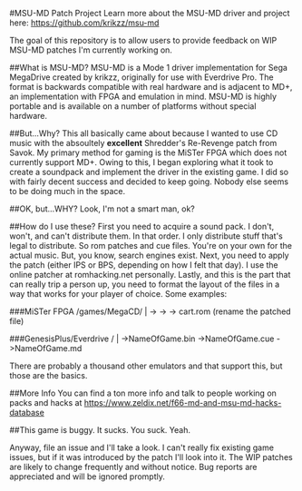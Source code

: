 #MSU-MD Patch Project
Learn more about the MSU-MD driver and project here: https://github.com/krikzz/msu-md

The goal of this repository is to allow users to provide feedback on WIP MSU-MD patches I'm currently working on.

##What is MSU-MD?
MSU-MD is a Mode 1 driver implementation for Sega MegaDrive created by krikzz, originally for use with Everdrive Pro.
The format is backwards compatible with real hardware and is adjacent to MD+, an implementation with FPGA and emulation in mind.
MSU-MD is highly portable and is available on a number of platforms without special hardware. 

##But...Why? </reynolds>
This all basically came about because I wanted to use CD music with the absoultely **excellent** Shredder's Re-Revenge patch from Savok. My primary method for gaming is the MiSTer FPGA which does not currently support MD+. 
Owing to this, I began exploring what it took to create a soundpack and implement the driver in the existing game. I did so with fairly decent success and decided to keep going. Nobody else seems to be doing much in the space.

##OK, but...WHY?
Look, I'm not a smart man, ok?

##How do I use these?
First you need to acquire a sound pack. I don't, won't, and can't distribute them. In that order. I only distribute stuff that's legal to distribute. So rom patches and cue files. You're on your own for the actual music. But, you know, search engines exist. 
Next, you need to apply the patch (either IPS or BPS, depending on how I felt that day). I use the online patcher at romhacking.net personally. 
Lastly, and this is the part that can really trip a person up, you need to format the layout of the files in a way that works for your player of choice. Some examples:

###MiSTer FPGA
/games/MegaCD/<FolderName>
       |
	    -> <bin file>
		-> <cue file>
		-> cart.rom (rename the patched file)
		
###GenesisPlus/Everdrive
<GamesFolder>/<FolderName>
		|
		 ->NameOfGame.bin
		 ->NameOfGame.cue
		 ->NameOfGame.md
		 
		 
There are probably a thousand other emulators and that support this, but those are the basics. 

##More Info
You can find a ton more info and talk to people working on packs and hacks at https://www.zeldix.net/f66-md-and-msu-md-hacks-database

##This game is buggy. It sucks. You suck.
Yeah. 

Anyway, file an issue and I'll take a look. I can't really fix existing game issues, but if it was introduced by the patch I'll look into it. The WIP patches are likely to change frequently and without notice. Bug reports are appreciated and will be ignored promptly. 